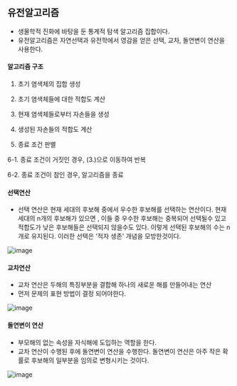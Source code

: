 ## 유전알고리즘
* 생물학적 진화에 바탕을 둔 통계적 탐색 알고리즘 집합이다.
* 유전알고리즘은 자연선택과 유전학에서 영감을 얻은 선택, 교차, 돌연변이 연산을 사용한다.
#### 알고리즘 구조
1. 초기 염색체의 집합 생성

2. 초기 염색체들에 대한 적합도 계산

3. 현재 염색체들로부터 자손들을 생성

4. 생성된 자손들의 적합도 계산

5. 종료 조건 판별

6-1. 종료 조건이 거짓인 경우, (3.)으로 이동하여 반복

6-2. 종료 조건이 참인 경우, 알고리즘을 종료

#### 선택연산
* 선택 연산은 현재 세대의 후보해 중에서 우수한 후보해를 선택하는 연산이다.  현재 세대의 n개의 후보해가 있으면 , 이들 중 우수한 후보해는 중복되어 선택될수 있고 적합도가 낮은  후보해들은  선택되지 않을수도 있다. 이렇게 선택된 후보해의 수는 n개로 유지된다. 이러한 선택은 '적자 생존' 개념을 모방한것이다.

![image](https://user-images.githubusercontent.com/101339244/174268201-34c37860-c03e-46cd-ae11-26f6262b16f2.png)

#### 교차연산
* 교차 연산은 두해의 특징부분을 결합해 하나의 새로운 해를 만들어내는 연산
* 먼저 문제의 표현 방법이 결정 되어야한다.


![image](https://user-images.githubusercontent.com/101339244/174264462-d59488da-8d3c-4ec0-b25a-902b678af046.png)


#### 돌연변이 연산 
* 부모해의 없는 속성을 자식해에 도입하는 역할을 한다.
* 교차 연산이 수행된 후에 돌연변이 연산을 수행한다. 돌연변이 연산은 아주 작은 확률로 후보해의 일부분을 임의로 변형시키는 것이다. 

![image](https://user-images.githubusercontent.com/101339244/174264565-01983f07-a924-4951-95ec-60a6c359c42f.png)


